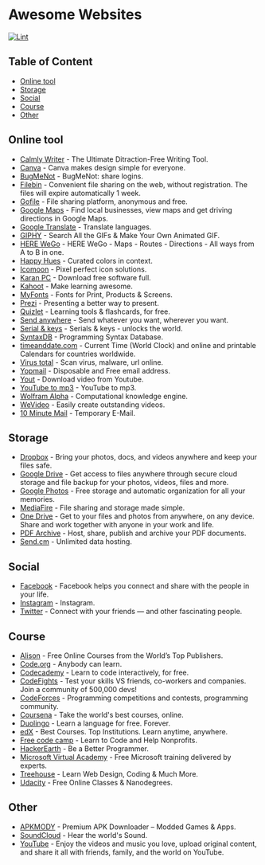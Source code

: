 # Awesome Websites
[![Lint](https://github.com/AREA44/awesome-sites/actions/workflows/action.yml/badge.svg)](https://github.com/AREA44/awesome-sites/actions/workflows/action.yml)

## Table of Content

* [Online tool](#online-tool)
* [Storage](#storage)
* [Social](#social)
* [Course](#course)
* [Other](#other)

## Online tool

- [Calmly Writer](https://www.calmlywriter.com) - The Ultimate Ditraction-Free Writing Tool.
- [Canva](https://www.canva.com) - Canva makes design simple for everyone.
- [BugMeNot](http://bugmenot.com) - BugMeNot: share logins.
- [Filebin](https://filebin.net) - Convenient file sharing on the web, without registration. The files will expire automatically 1 week.
- [Gofile](https://gofile.io) - File sharing platform, anonymous and free.
- [Google Maps](https://www.google.com/maps/@?dg=dbrw&newdg=1) - Find local businesses, view maps and get driving directions in Google Maps.
- [Google Translate](https://translate.google.com) - Translate languages.
- [GIPHY](https://giphy.com) - Search All the GIFs & Make Your Own Animated GIF.
- [HERE WeGo](https://wego.here.com/?map&x=ep) - HERE WeGo - Maps - Routes - Directions - All ways from A to B in one.
- [Happy Hues](https://www.happyhues.co) - Curated colors in context.
- [Icomoon](https://icomoon.io) - Pixel perfect icon solutions.
- [Karan PC](https://karanpc.com) - Download free software full.
- [Kahoot](https://kahoot.com) - Make learning awesome.
- [MyFonts](http://www.myfonts.com) - Fonts for Print, Products & Screens.
- [Prezi](https://prezi.com) - Presenting a better way to present.
- [Quizlet](https://quizlet.com) - Learning tools & flashcards, for free.
- [Send anywhere](https://send-anywhere.com) - Send whatever you want, wherever you want.
- [Serial & keys](https://www.serials.ws) - Serials & keys - unlocks the world.
- [SyntaxDB](https://syntaxdb.com) - Programming Syntax Database.
- [timeanddate.com](https://www.timeanddate.com) - Current Time (World Clock) and online and printable Calendars for countries worldwide.
- [Virus total](https://www.virustotal.com) - Scan virus, malware, url online.
- [Yopmail](http://www.yopmail.com) - Disposable and Free email address.
- [Yout](https://yout.com) - Download video from Youtube.
- [YouTube to mp3](https://ytmp3.cc) - YouTube to mp3.
- [Wolfram Alpha](https://www.wolframalpha.com) - Computational knowledge engine.
- [WeVideo](https://www.wevideo.com) - Easily create outstanding videos.
- [10 Minute Mail](https://10minutemail.com/) - Temporary E-Mail.

## Storage

- [Dropbox](https://www.dropbox.com) - Bring your photos, docs, and videos anywhere and keep your files safe.
- [Google Drive](https://drive.google.com) - Get access to files anywhere through secure cloud storage and file backup for your photos, videos, files and more.
- [Google Photos](https://www.google.com/photos/about/) - Free storage and automatic organization for all your memories.
- [MediaFire](https://www.mediafire.com) - File sharing and storage made simple.
- [One Drive](https://onedrive.live.com) - Get to your files and photos from anywhere, on any device. Share and work together with anyone in your work and life.
- [PDF Archive](https://www.pdf-archive.com) - Host, share, publish and archive your PDF documents.
- [Send.cm](https://send.cm) - Unlimited data hosting.

## Social

- [Facebook](https://www.facebook.com) - Facebook helps you connect and share with the people in your life.
- [Instagram](https://www.instagram.com) - Instagram.
- [Twitter](https://twitter.com) - Connect with your friends — and other fascinating people.

## Course

- [Alison](https://alison.com) - Free Online Courses from the World’s Top Publishers.
- [Code.org](https://code.org) - Anybody can learn.
- [Codecademy](https://www.codecademy.com) - Learn to code interactively, for free.
- [CodeFights](https://codefights.com) - Test your skills VS friends, co-workers and companies. Join a community of 500,000 devs!
- [CodeForces](http://codeforces.com) - Programming competitions and contests, programming community.
- [Coursena](https://www.coursera.org) - Take the world's best courses, online.
- [Duolingo](https://www.duolingo.com) - Learn a language for free. Forever.
- [edX](https://www.edx.org) - Best Courses. Top Institutions. Learn anytime, anywhere.
- [Free code camp](https://www.freecodecamp.com) - Learn to Code and Help Nonprofits.
- [HackerEarth](https://www.hackerearth.com) - Be a Better Programmer.
- [Microsoft Virtual Academy](https://mva.microsoft.com) - Free Microsoft training delivered by experts.
- [Treehouse](https://teamtreehouse.com) - Learn Web Design, Coding & Much More.
- [Udacity](https://www.udacity.com) - Free Online Classes & Nanodegrees.

## Other

- [APKMODY](https://apkmody.io) - Premium APK Downloader – Modded Games & Apps.
- [SoundCloud](https://soundcloud.com) - Hear the world's Sound.
- [YouTube](https://www.youtube.com) - Enjoy the videos and music you love, upload original content, and share it all with friends, family, and the world on YouTube.

